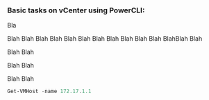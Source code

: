 ### Basic tasks on vCenter using PowerCLI:

Bla


Blah
Blah
Blah
Blah
Blah
Blah
Blah
Blah
Blah
Blah
Blah
BlahBlah
Blah

Blah
Blah


Blah
Blah


Blah
Blah


```powershell
Get-VMHost -name 172.17.1.1
```
